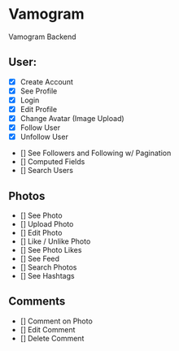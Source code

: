 # Vamogram

Vamogram Backend

## User:

- [x] Create Account
- [x] See Profile
- [x] Login
- [x] Edit Profile
- [x] Change Avatar (Image Upload)
- [x] Follow User
- [x] Unfollow User
- [] See Followers and Following w/ Pagination
- [] Computed Fields
- [] Search Users

## Photos

- [] See Photo
- [] Upload Photo
- [] Edit Photo
- [] Like / Unlike Photo
- [] See Photo Likes
- [] See Feed
- [] Search Photos
- [] See Hashtags

## Comments

- [] Comment on Photo
- [] Edit Comment
- [] Delete Comment
